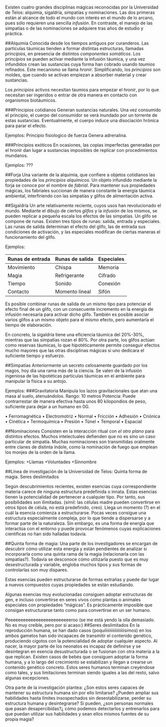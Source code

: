 Existen cuatro grandes disciplinas mágicas reconocidas por la Universidad de Telos: alquimia, sigaldría, simpatías y nominaciones. Las dos primeras están al alcance de todo el mundo con interés en el mundo de lo arcano, pues sólo requieren una sencilla *infusión*. En contraste, el manejo de las simpatías o de las nominaciones se adquiere tras años de estudio y práctica.

##Alquimia
Conocida desde los tiempos antiguos por curanderos. Las partículas táumicas tienden a formar distintas estructuras, llamadas *principios*, en presencia de distintos *componentes somáticos*. Los *principios* se pueden activar mediante la infusión táumica, y una vez infundidos crean las sustancias cuya forma han cobrado usando *taumios* refinados. Este mecanismo se llama *hronir*. Simplificando, los *principios* son moldes, que cuando se activan empiezan a absorber material y crear sustancias.

Los *principios* activos necesitan taumios para empezar el *hronir*, por lo que necesitan ser ingeridos o entrar de otra manera en contacto con organismos biotáumicos.

###Principios cotidianos
Generan sustancias naturales. Una vez consumido el principio, el cuerpo del consumidor se verá inundado por un torrente de estas sustancias. Eventualmente, el cuerpo induce una disociación hrónica para parar el efecto.

Ejemplos:
Principio fisiologico de fuerza
Genera adrenalina.



###Principios exóticos
En ocasiones, las copias imperfectas generadas por el hronir dan lugar a sustancias imposibles de replicar con procedimientos mundanos.

Ejemplos:
???

##Forja
Una variante de la alquimia, que confiere a objetos cotidianos las propiedades de los *principios alquímicos*. Un objeto infundido mediante la forja se conoce por el nombre de *fabrial*. Para mantener sus propiedades mágicas, los fabriales succionan de manera constante la energía táumica ambiental, interfiriendo con las simpatías y glifos de alimentación activa.

##Sigaldría
Un arte relativamente reciente, cuyos usos han revolucionado el mundo. Mediante el dibujo de ciertos *glifos* y la *infusión* de los mismos, se pueden replicar a pequeña escala los efectos de las simpatías.
Un glifo se compone de runas. Existen tres tipos de runas: salida, entrada y especiales. Las runas de salida determinan el efecto del glifo, las de entrada sus condiciones de activación, y las especiales modifican de ciertas maneras el funcionamiento del glifo.

Ejemplos:

Runas de entrada | Runas de salida | Especiales
-----------------|-----------------|-----------
Movimiento | Chispa | Memoria
Magia | Refrigerante | Cifrado
Tiempo | Sonido | Conexión
Contacto | Momento lineal | Sifón

Es posible combinar runas de salida de un mismo tipo para potenciar el efecto final de un glifo, con un consecuente incremento en la energía de infusión necesaria para activar dicho glifo. También es posible asociar varios glifos a un mismo objeto para el mismo efecto, pero aumentaría el tiempo de elaboración.

En concreto, la sigaldría tiene una eficiencia táumica del 20%-30%, mientras que las simpatías rozan el 80%. Por otra parte, los glifos actúan como reservas táumicas, lo que hipotéticamente permite conseguir efectos mucho mayores que las otras disciplinas mágicas si uno dedicara el suficiente tiempo y esfuerzo.

##Simpatías
Anteriormente un secreto celosamente guardado por los magos, hoy día una rama más de la ciencia. Se valen de la infusión ingeniosa de las hipotéticas partículas táumicas en el ambiente para manipular la física a su antojo.

Ejemplos:
###Gravitatoria
Manipula los lazos gravitacionales que atan una masa al suelo, atenuándolos.
Rango: 10 metros
Potencia: Puede contrarrestar de manera efectiva hasta unos 80 kilopondios de peso, suficiente para dejar a un humano en 0G.

•	Ferromagnética
•	Electromotriz
•	Normal
•	Fricción
•	Adhesión
•	Criónica
•	Cinética
•	Termoquímica
•	Presión
•	Túnel
•	Temporal
•	Espacial

##Nominaciones
Consisten en la interacción ritual con *el otro plano* para distintos efectos. Muchos intelectuales defienden que no es sino un caso particular de simpatía. Muchas nominaciones son transmitidas oralmente entre clanes de distinta índole, como la nominación de fuego que emplean los monjes de la orden de la llama.

Ejemplos:
+Llamas +Voluntades +Sinnombre












##Línea de investigación de la Universidad de Telos: 
	Quinta forma de magia.
	Seres deslimitados

Según descubrimientos recientes, existen esencias cuya correspondiente materia carece de ninguna estructura predefinida o innata.
Estas esencias tienen la potencialidad de pertenecer a cualquier tipo. Por tanto, sus posibilidades son ilimitadas. (símil: las células madre pueden convertirse en otros tipos de célula, no está predefinido, creo).
Llega un momento (?) en el cuál la esencia comienza a estructurarse. Pocas veces consigue una estructura especialmente compleja, por lo que tiende a dispersarse y a formar parte de la naturaleza. Sin embargo, es una forma de energía que interactúa con el entorno y puede provocar fenómenos cuyas explicaciones científicas no han sido halladas todavía.

##Quinta forma de magia:
Una parte de los investigadores se encargan de descubrir cómo utilizar esta energía y están pendientes de analizar si incorporarla como una quinta rama de la magia (relacionarla con las simpatías?). Todavía se desconoce cómo utilizarla puesto que es muy desestructurada y variable, engloba muchos tipos y sus formas de controlarlas son muy dispares.

Estas esencias pueden estructurarse de formas extrañas y puede dar lugar a nuevos compuestos cuyas propiedades se están estudiando.

Algunas esencias muy evolucionadas consiguen adoptar estructuras de gen, e incluso convertirse en seres vivos como plantas o animales especiales con propiedades “mágicas”.
Es prácticamente imposible que consigan estructurarse tanto como para convertirse en un ser humano.

Peeeeeeeeeeeeeeeeeeeeeeeeeroo (se me está yendo la olla demasiado. No es muy creíble, pero por si acaso:)
##Seres deslimitados
En la reproducción humana, se han dado casos (poquíiiiiiiiiiiiiiiiiiisimos) en los ambos gametos han sido incapaces de transmitir el contenido genético, produciendo cigotos con la potencialidad de adoptar cualquier aspecto. Al nacer, la mayor parte de los neonatos es incapaz de definirse y se desintegran en esencia desustructurada o se fusionan con otra materia a la que replican. 
Existen casos de bebés que consiguen adoptar la forma humana, y a lo largo del crecimiento se estabilizan y llegan a crearse un contenido genético concreto. 
Estos seres humanos terminan creyéndose como tales, y sus limitaciones terminan siendo iguales a las del resto, salvo algunas excepciones.

Otra parte de la investigación plantea:
¿Son estos seres capaces de mantener su estructura humana sin por ello limitarse? ¿Pueden ampliar sus habilidades hasta límites insospechados sin desestabilizarse, perder su estructura humana y desintegrarse? Si pueden, ¿son personas normales que pasan desapercibidas?¿ cómo podemos detectarlos y entrenarlos para que puedan utilizar sus habilidades y sean ellos mismos fuentes de su propia magia?
